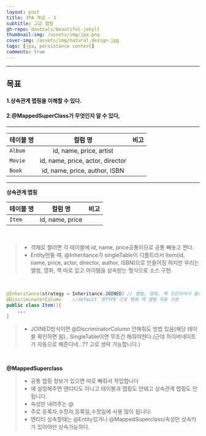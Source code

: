 ```yaml
---
layout: post
title: JPA 개념 - 3
subtitle: 고급 맵핑
gh-repo: daattali/beautiful-jekyll
thumbnail-img: /assets/img/jpa.png
cover-img: /assets/img/natural_design.jpg
tags: [jpa, persistance context]
comments: true
---
```


___
## 목표

#### 1.상속관계 맵핑을 이해할 수 있다.
#### 2.@MappedSuperClass가 무엇인지 알 수 있다,
___

| 테이블 명 | 컬럼 명 | 비고 |
|---|:---:|---:|
| `Album` | id, name, price, artist |  |
| `Movie` | id, name, price, actor, director |  |
| `Book` | id, name, price, author, ISBN |  |

___

__상속관계 맵핑__


| 테이블 명 | 컬럼 명 | 비고 |
|---|:---:|---:|
| `Item` | id, name, price|  |

<br/>


> - 객체로 짤려면 각 테이블에 id, name, price공통이므로 공통 빼놓고 짠다.
> - Entity만들 때, @Inheritance가 singleTable이 디폴트라서 Item(id, name, price, actor, director, author, ISBN)으로 만들어짐 하지만 우리는 앨범, 영화, 책 따로 있고 아이템을 상속받는 형식으로 소스 구현.

<br/>

~~~java
@Inheritance(strategy = Inheritance.JOINED)	// 앨범, 영화, 책 조인되어서 들어옴.
@DiscriminatorColumn	//default 'DTYPE'으로 영화 책 앨범 자동 구분
public class Item(){
	...
} 
~~~

> - JOINED방식이면  @DiscriminatorColumn 안해줘도 방법 있음(해당 테이블 확인하면 됨).. SingleTable이면 무조건 해줘야한다.(근데 하이버네이트가 자동으로 해준다네...?? 고로 생략 가능합니다.)

<br/>

__@MappedSuperclass__

> - 공통 맵핑 정보가 있으면 따로 빼줘서 작업합니다
> - 얘 설정해주면 엔티티도 아니고 테이블과 맵핑도 안돼고 상속관계 맵핑도 안됩니다.
> - 속성만 내려주는 @
> - 주로 등록자,수정자,등록일,수정일에 사용 많이 됩니다.
> - 엔티티 상속할때는 @Entity있거나 @MappedSuperclass(속성만 상속!!)가 있어야만 상속가능하다.